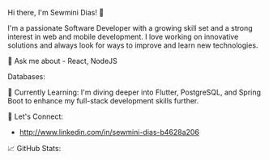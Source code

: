 Hi there, I'm Sewmini Dias! 👋

I'm a passionate Software Developer with a growing skill set and a strong interest in web and mobile development. I love working on innovative solutions and always look for ways to improve and learn new technologies.

💬 Ask me about - React, NodeJS

Databases:

🌱 Currently Learning:
I'm diving deeper into Flutter, PostgreSQL, and Spring Boot to enhance my full-stack development skills further.


💬 Let's Connect:
- http://www.linkedin.com/in/sewmini-dias-b4628a206
  
📈 GitHub Stats:

<!--
**SewminiAmanda/SewminiAmanda** is a ✨ _special_ ✨ repository because its `README.md` (this file) appears on your GitHub profile.

Here are some ideas to get you started:

- 🔭 I’m currently working on ...
- 🌱 I’m currently learning ...
- 👯 I’m looking to collaborate on ...
- 🤔 I’m looking for help with ...
- 💬 Ask me about ...
- 📫 How to reach me: ...
- 😄 Pronouns: ...
- ⚡ Fun fact: ...
-->
